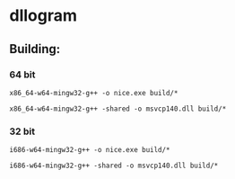 # dllogram

## Building:

### 64 bit

```
x86_64-w64-mingw32-g++ -o nice.exe build/*

x86_64-w64-mingw32-g++ -shared -o msvcp140.dll build/*
```

### 32 bit

```
i686-w64-mingw32-g++ -o nice.exe build/*

i686-w64-mingw32-g++ -shared -o msvcp140.dll build/*
```


